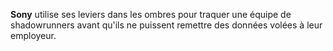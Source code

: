 **Sony** utilise ses leviers dans les ombres pour traquer une équipe de shadowrunners avant qu'ils ne puissent remettre des données volées à leur employeur.